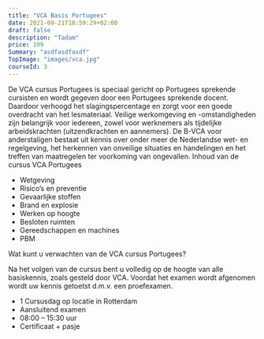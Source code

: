 ```yaml
---
title: "VCA Basis Portugees"
date: 2021-09-21T18:59:29+02:00
draft: false
description: "Tadam"
price: 199
Summary: "asdfasdfasdf"
TopImage: "images/vca.jpg"
courseId: 3
---
```


De VCA cursus Portugees is speciaal gericht op Portugees sprekende cursisten en wordt gegeven door een Portugees sprekende docent. Daardoor verhoogd het slagingspercentage en zorgt voor een goede overdracht van het lesmateriaal.
Veilige werkomgeving en -omstandigheden zijn belangrijk voor iedereen, zowel voor werknemers als tijdelijke arbeidskrachten (uitzendkrachten en aannemers).
De B-VCA voor anderstaligen bestaat uit kennis over onder meer de Nederlandse wet- en regelgeving, het herkennen van onveilige situaties en handelingen en het treffen van maatregelen ter voorkoming van ongevallen.
Inhoud van de cursus VCA Portugees

- Wetgeving
- Risico’s en preventie
- Gevaarlijke stoffen
- Brand en explosie
- Werken op hoogte
- Besloten ruimten
- Gereedschappen en machines
- PBM

Wat kunt u verwachten van de VCA cursus Portugees?

Na het volgen van de cursus bent u volledig op de hoogte van alle basiskennis, zoals gesteld door VCA. Voordat het examen wordt afgenomen wordt uw kennis getoetst d.m.v. een proefexamen.

- 1 Cursusdag op locatie in Rotterdam
- Aansluitend examen
- 08:00 – 15:30 uur
- Certificaat + pasje
